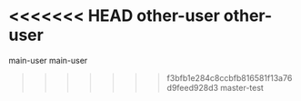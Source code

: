 <<<<<<< HEAD
other-user
other-user
=======
main-user
main-user
>>>>>>> f3bfb1e284c8ccbfb816581f13a76d9feed928d3
master-test
